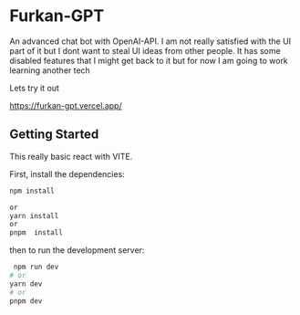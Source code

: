 
# Furkan-GPT

An advanced chat bot with OpenAI-API. I am not really satisfied with the UI part of it but I dont  want to steal  UI ideas from other people. It has some disabled  features that I might get back to it but for  now I am going to work learning another tech

Lets try it out

https://furkan-gpt.vercel.app/

## Getting Started
This really basic react with VITE. 



First, install the dependencies:
```bash
npm install 

or 
yarn install 
or 
pnpm  install
```

then to run the development server:
```bash
 npm run dev
# or
yarn dev
# or
pnpm dev
```
    
